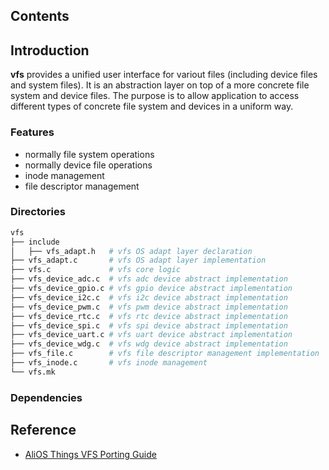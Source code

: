 ## Contents

## Introduction
**vfs** provides a unified user interface for variout files (including device files and system files). It is an abstraction layer on top of a more concrete file system and device files. The purpose is to allow application to access different types of concrete file system and devices in a uniform way.

### Features
- normally file system operations
- normally device file operations
- inode management
- file descriptor management

### Directories

```sh
vfs
├── include
│   ├── vfs_adapt.h   # vfs OS adapt layer declaration
├── vfs_adapt.c       # vfs OS adapt layer implementation
├── vfs.c             # vfs core logic
├── vfs_device_adc.c  # vfs adc device abstract implementation
├── vfs_device_gpio.c # vfs gpio device abstract implementation
├── vfs_device_i2c.c  # vfs i2c device abstract implementation
├── vfs_device_pwm.c  # vfs pwm device abstract implementation
├── vfs_device_rtc.c  # vfs rtc device abstract implementation
├── vfs_device_spi.c  # vfs spi device abstract implementation
├── vfs_device_uart.c # vfs uart device abstract implementation
├── vfs_device_wdg.c  # vfs wdg device abstract implementation
├── vfs_file.c        # vfs file descriptor management implementation
├── vfs_inode.c       # vfs inode management
└── vfs.mk

```

### Dependencies

## Reference
- [AliOS Things VFS Porting Guide](https://github.com/alibaba/AliOS-Things/wiki/AliOS-Things-VFS-Porting-Guide)
